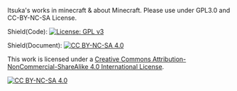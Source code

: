 Itsuka's works in minecraft & about Minecraft. 
Please use under GPL3.0 and CC-BY-NC-SA License. 

Shield(Code): [![License: GPL v3](https://img.shields.io/badge/License-GPL%20v3-blue.svg)](https://www.gnu.org/licenses/gpl-3.0)

Shield(Document): [![CC BY-NC-SA 4.0][cc-by-nc-sa-shield]][cc-by-nc-sa]

This work is licensed under a
[Creative Commons Attribution-NonCommercial-ShareAlike 4.0 International License][cc-by-nc-sa].

[![CC BY-NC-SA 4.0][cc-by-nc-sa-image]][cc-by-nc-sa]

[cc-by-nc-sa]: http://creativecommons.org/licenses/by-nc-sa/4.0/
[cc-by-nc-sa-image]: https://licensebuttons.net/l/by-nc-sa/4.0/88x31.png
[cc-by-nc-sa-shield]: https://img.shields.io/badge/License-CC%20BY--NC--SA%204.0-lightgrey.svg
